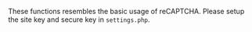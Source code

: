 These functions resembles the basic usage of reCAPTCHA. Please setup the site key and secure key in `settings.php`.